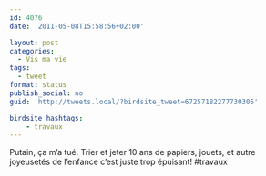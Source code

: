 ```yaml
---
id: 4076
date: '2011-05-08T15:58:56+02:00'

layout: post
categories:
  - Vis ma vie
tags:
  - tweet
format: status
publish_social: no
guid: 'http://tweets.local/?birdsite_tweet=67257182277730305'

birdsite_hashtags:
    - travaux
---
```


Putain, ça m’a tué. Trier et jeter 10 ans de papiers, jouets, et autre joyeusetés de l’enfance c’est juste trop épuisant! #travaux
